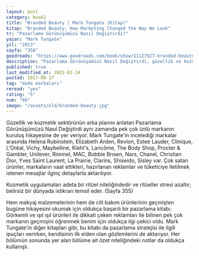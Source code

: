 ```yaml
---
layout: post
category: book2
title: "Branded Beauty | Mark Tungate (Kitap)"
kitap: "Branded Beauty: How Marketing Changed the Way We Look"
tr: "Pazarlama Görünüşümüzü Nasıl Değiştirdi?"
yazar: "Mark Tungate"
yil: "2013"
sayfa: "358"
goodreads: "https://www.goodreads.com/book/show/11127927-branded-beauty"
description: "Pazarlama Görünüşümüzü Nasıl Değiştirdi, güzellik ve kozmetik sektörünün arka planını ve ünlü markaların hikayesini anlatıyor."
published: true
last_modified_at: 2023-01-14
posted: 2017-08-17
tag: "moda markaları"
reread: "yes"
rating: "5"
num: "66"
image: "/assets/old/branded-beauty.jpg"
---
```


Güzellik ve kozmetik sektörünün arka planını anlatan Pazarlama Görünüşümüzü Nasıl Değiştirdi aynı zamanda pek çok ünlü markanın kuruluş hikayesine de yer veriyor. Mark Tungate'in incelediği markalar arasında Helena Rubinstein, Elizabeth Arden, Revlon, Esteé Lauder, Clinique, L'Oréal, Vichy, Maybelline, Kiehl's, Lancôme, The Body Shop, Procter & Gambler, Unilever, Rimmel, MAC, Bobbie Brown, Nars, Chanel, Christian Dior, Yves Saint Laurent, La Prairie, Clarins, Shiseido, Sisley var. Çok satan ürünler, markaların vaat ettikleri, hazırlanan reklamlar ve tüketiciye iletilmek istenen mesajlar ilginç detaylarla aktarılıyor.

Kozmetik uygulamaları adeta bir ritüel niteliğindedir ve ritüeller stresi azaltır; belirsiz bir dünyada istikrarı temsil eder. (Sayfa 355)

Hem makyaj malzemelerinin hem de cilt bakım ürünlerinin geçmişten bugüne hikayesini okumak için oldukça başarılı bir pazarlama kitabı. Görkemli ve ışıl ışıl ürünleri ile dikkati çeken reklamları ile bilinen pek çok markanın geçmişini öğrenmek benim için oldukça ilgi çekici oldu. Mark Tungate'in diğer kitapları gibi, bu kitabı da pazarlama stratejisi ile ilgili ipuçları verirken, kendisinin ilk elden olan gözlemlerini de aktarıyor. Her bölümün sonunda yer alan bölüme ait özet niteliğindeki notlar da oldukça kullanışlı.
